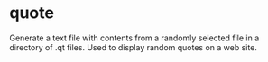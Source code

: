 # quote
Generate a text file with contents from a randomly selected file in a directory of .qt files. Used to display random quotes on a web site.
